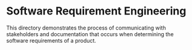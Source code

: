 # Software Requirement Engineering
This directory demonstrates the process of communicating with stakeholders and documentation that occurs when determining the software requirements of a product.
